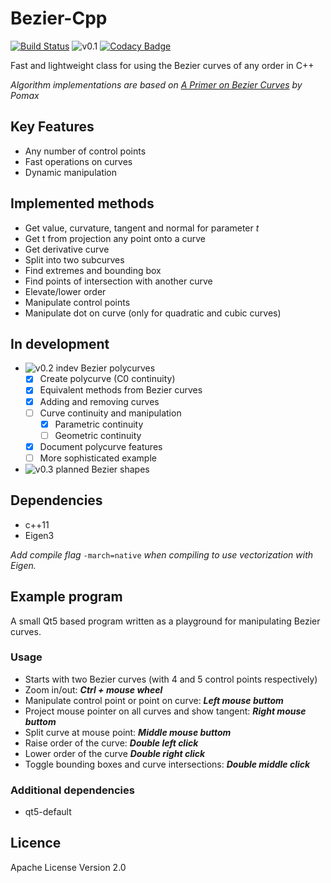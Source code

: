 # Bezier-Cpp
[![Build Status](https://travis-ci.com/stribor14/Bezier-cpp.svg?branch=master)](https://travis-ci.com/stribor14/Bezier-cpp)
![v0.1](https://img.shields.io/badge/version-0.1-blue.svg)
[![Codacy Badge](https://api.codacy.com/project/badge/Grade/aceb46ce7de1407abd56cfc127dba5f1)](https://www.codacy.com/app/stribor14/Bezier-cpp?utm_source=github.com&amp;utm_medium=referral&amp;utm_content=stribor14/Bezier-cpp&amp;utm_campaign=Badge_Grade)

Fast and lightweight class for using the Bezier curves of any order in C++

*Algorithm implementations are based on [A Primer on Bezier Curves](https://pomax.github.io/bezierinfo/) by Pomax*

## Key Features
  - Any number of control points
  - Fast operations on curves
  - Dynamic manipulation  

## Implemented methods
  - Get value, curvature, tangent and normal for parameter *t*
  - Get t from projection any point onto a curve
  - Get derivative curve
  - Split into two subcurves
  - Find extremes and bounding box
  - Find points of intersection with another curve
  - Elevate/lower order
  - Manipulate control points
  - Manipulate dot on curve (only for quadratic and cubic curves)
  
## In development
  - <img src="https://img.shields.io/badge/v.0.2-indev-yellow.svg" alt="v0.2 indev" align="top"> Bezier polycurves
    - [x] Create polycurve (C0 continuity)
    - [x] Equivalent methods from Bezier curves
    - [x] Adding and removing curves
    - [ ] Curve continuity and manipulation
      - [x] Parametric continuity
      - [ ] Geometric continuity
    - [x] Document polycurve features
    - [ ] More sophisticated example
  - <img src="https://img.shields.io/badge/v.0.3-planned-red.svg" alt="v0.3 planned" align="top"> Bezier shapes

## Dependencies
  - c++11
  - Eigen3

*Add compile flag* `-march=native` *when compiling to use vectorization with Eigen.*

## Example program
A small Qt5 based program written as a playground for manipulating Bezier curves.
### Usage
 - Starts with two Bezier curves (with 4 and 5 control points respectively)
 - Zoom in/out: *__Ctrl + mouse wheel__*
 - Manipulate control point or point on curve: *__Left mouse buttom__*
 - Project mouse pointer on all curves and show tangent: *__Right mouse buttom__*
 - Split curve at mouse point: *__Middle mouse buttom__*
 - Raise order of the curve: *__Double left click__*
 - Lower order of the curve *__Double right click__*
 - Toggle bounding boxes and curve intersections: *__Double middle click__*

### Additional dependencies
 - qt5-default 

## Licence
Apache License Version 2.0
